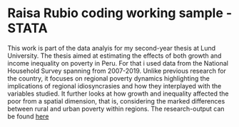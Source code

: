 # Raisa Rubio coding working sample - STATA

This work is part of the data analyis for my second-year thesis at Lund University. The thesis aimed at estimating the effects of both growth and income inequality on poverty in Peru. For that i used data from the National Household Survey spanning from 2007-2019. Unlike previous research for the country, it focuses on regional poverty dynamics highlighting the implications of regional idiosyncrasies and how they interplayed with the variables studied. It further looks at how growth and inequality affected the poor from a spatial dimension, that is, considering the marked differences between rural and urban poverty within regions.
The research-output can be found [here](https://lup.lub.lu.se/student-papers/search/publication/9056984)
